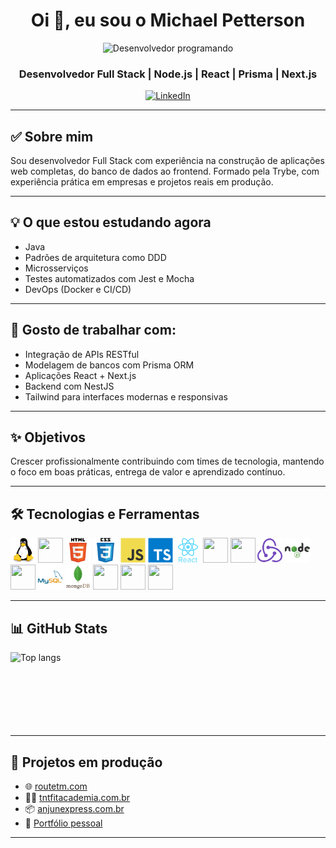 <h1 align="center">Oi 👋, eu sou o Michael Petterson</h1>

<p align="center">
  <img src="https://media.giphy.com/media/ZVik7pBtu9dNS/giphy.gif" width="400" alt="Desenvolvedor programando" />
</p>

<h3 align="center">Desenvolvedor Full Stack | Node.js | React | Prisma | Next.js</h3>

<p align="center">
  <a href="https://linkedin.com/in/michael-petterson" target="_blank">
    <img src="https://raw.githubusercontent.com/rahuldkjain/github-profile-readme-generator/master/src/images/icons/Social/linked-in-alt.svg" alt="LinkedIn" height="30" width="40" />
  </a>
</p>

---

## ✅ Sobre mim

Sou desenvolvedor Full Stack com experiência na construção de aplicações web completas, do banco de dados ao frontend. Formado pela Trybe, com experiência prática em empresas e projetos reais em produção.

---

## 💡 O que estou estudando agora

- Java
- Padrões de arquitetura como DDD
- Microsserviços
- Testes automatizados com Jest e Mocha
- DevOps (Docker e CI/CD)

---

## 📌 Gosto de trabalhar com:

- Integração de APIs RESTful
- Modelagem de bancos com Prisma ORM
- Aplicações React + Next.js
- Backend com NestJS
- Tailwind para interfaces modernas e responsivas

---

## ✨ Objetivos

Crescer profissionalmente contribuindo com times de tecnologia, mantendo o foco em boas práticas, entrega de valor e aprendizado contínuo.

---

## 🛠️ Tecnologias e Ferramentas

<p align="left">
  <a href="https://www.linux.org/" target="_blank"><img src="https://raw.githubusercontent.com/devicons/devicon/master/icons/linux/linux-original.svg" width="40" height="40"/></a>
  <a href="https://git-scm.com/" target="_blank"><img src="https://www.vectorlogo.zone/logos/git-scm/git-scm-icon.svg" width="40" height="40"/></a>
  <a href="https://www.w3.org/html/" target="_blank"><img src="https://raw.githubusercontent.com/devicons/devicon/master/icons/html5/html5-original-wordmark.svg" width="40" height="40"/></a>
  <a href="https://www.w3schools.com/css/" target="_blank"><img src="https://raw.githubusercontent.com/devicons/devicon/master/icons/css3/css3-original-wordmark.svg" width="40" height="40"/></a>
  <a href="https://developer.mozilla.org/en-US/docs/Web/JavaScript" target="_blank"><img src="https://raw.githubusercontent.com/devicons/devicon/master/icons/javascript/javascript-original.svg" width="40" height="40"/></a>
  <a href="https://www.typescriptlang.org/" target="_blank"><img src="https://raw.githubusercontent.com/devicons/devicon/master/icons/typescript/typescript-original.svg" width="40" height="40"/></a>
  <a href="https://reactjs.org/" target="_blank"><img src="https://raw.githubusercontent.com/devicons/devicon/master/icons/react/react-original-wordmark.svg" width="40" height="40"/></a>
  <a href="https://nextjs.org/" target="_blank"><img src="https://cdn.worldvectorlogo.com/logos/nextjs-2.svg" width="40" height="40"/></a>
  <a href="https://tailwindcss.com/" target="_blank"><img src="https://www.vectorlogo.zone/logos/tailwindcss/tailwindcss-icon.svg" width="40" height="40"/></a>
  <a href="https://redux.js.org/" target="_blank"><img src="https://raw.githubusercontent.com/devicons/devicon/master/icons/redux/redux-original.svg" width="40" height="40"/></a>
  <a href="https://nodejs.org/" target="_blank"><img src="https://raw.githubusercontent.com/devicons/devicon/master/icons/nodejs/nodejs-original-wordmark.svg" width="40" height="40"/></a>
  <a href="https://nestjs.com/" target="_blank"><img src="https://nestjs.com/img/logo-small.svg" width="40" height="40"/></a>
  <a href="https://www.mysql.com/" target="_blank"><img src="https://raw.githubusercontent.com/devicons/devicon/master/icons/mysql/mysql-original-wordmark.svg" width="40" height="40"/></a>
  <a href="https://www.mongodb.com/" target="_blank"><img src="https://raw.githubusercontent.com/devicons/devicon/master/icons/mongodb/mongodb-original-wordmark.svg" width="40" height="40"/></a>
  <a href="https://www.prisma.io/" target="_blank"><img src="https://avatars.githubusercontent.com/u/17219288?s=200&v=4" width="40" height="40"/></a>
  <a href="https://jestjs.io" target="_blank"><img src="https://www.vectorlogo.zone/logos/jestjsio/jestjsio-icon.svg" width="40" height="40"/></a>
  <a href="https://trello.com/" target="_blank"><img src="https://cdn.worldvectorlogo.com/logos/trello.svg" width="40" height="40"/></a>
</p>

---

## 📊 GitHub Stats

<p>
  <img align="left" src="https://github-readme-stats.vercel.app/api/top-langs/?username=michael-petterson-06&layout=compact&theme=tokyonight" alt="Top langs" />
</p>

<br/><br/><br/><br/><br/><br/><br/>

---

## 🚀 Projetos em produção

- 🌐 [routetm.com](https://routetm.com/)
- 🏋️‍♂️ [tntfitacademia.com.br](https://tntfitacademia.com.br/)
- 📦 [anjunexpress.com.br](https://anjunexpress.com.br/)
- 💼 [Portfólio pessoal](https://michael-petterson-06.github.io/portfolio-mike/)

---

